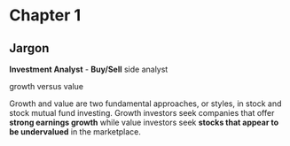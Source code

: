 # Chapter 1

## Jargon

**Investment Analyst** - **Buy/Sell** side analyst

growth versus value

Growth and value are two fundamental approaches, or styles, in stock and stock mutual fund investing. Growth investors seek companies that offer **strong earnings growth** while value investors seek **stocks that appear to be undervalued** in the marketplace.


